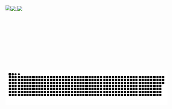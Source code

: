 <a href="#">
  <img height=200 align="center" src="https://my-stats-43gk.vercel.app/api?username=Yousif-Abuzeid&show_icons=true&theme=radical&hide=contribs,issues&show=discussions_answered&rank_icon=github&include_all_commits=true&card_width=150" />
</a>
<a href="#">
  <img height=200 align="center" src="https://my-stats-43gk.vercel.app/api/top-langs/?username=Yousif-Abuzeid&hide=html,scss,css&langs_count=8&layout=compact&theme=radical&card_width=150" />
</a>

<img align="left" height=202 src="(https://streak-stats.demolab.com/?user=Yousif-Abuzeid)(https://git.io/streak-stats)&theme=radical"/>




<a href=#><img src="contributions.svg"></a>

